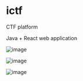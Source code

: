 # ictf
CTF platform

Java + React web application

![image](https://user-images.githubusercontent.com/17208383/181493983-3e2ec9d4-5ff9-471a-91a0-a0274ec6e8b7.png)

![image](https://user-images.githubusercontent.com/17208383/181495086-cd0b718d-1131-42d6-94c7-e7ac3b58e6b0.png)

![image](https://user-images.githubusercontent.com/17208383/181495152-740be55d-15a1-4161-a1b3-770bf39c5989.png)
